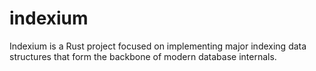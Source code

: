# indexium

Indexium is a Rust project focused on implementing major indexing data structures that form the backbone of modern database internals.
